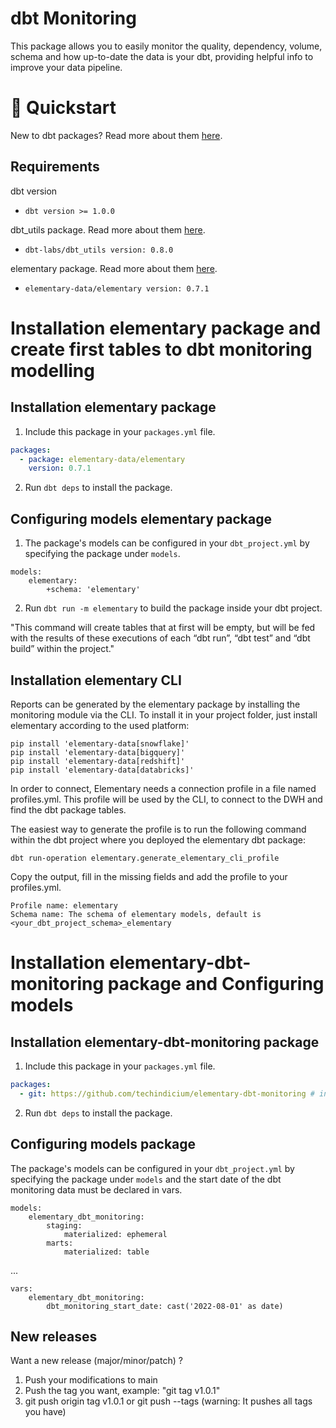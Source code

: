 # dbt Monitoring

This package allows you to easily monitor the quality, dependency, volume, schema and how up-to-date the data is your dbt, providing helpful info to improve your data pipeline.


# :running: Quickstart

New to dbt packages? Read more about them [here](https://docs.getdbt.com/docs/building-a-dbt-project/package-management/).

## Requirements
dbt version
* ```dbt version >= 1.0.0```

dbt_utils package. Read more about them [here](https://hub.getdbt.com/dbt-labs/dbt_utils/latest/).
* ```dbt-labs/dbt_utils version: 0.8.0``` 

elementary package. Read more about them [here](https://docs.elementary-data.com/quickstart-cli).
* ``` elementary-data/elementary version: 0.7.1 ```

# Installation elementary package and create first tables to dbt monitoring modelling

## Installation elementary package

1. Include this package in your `packages.yml` file.
```yaml
packages:
  - package: elementary-data/elementary
    version: 0.7.1
```

2. Run `dbt deps` to install the package.

## Configuring models elementary package

1. The package's models can be configured in your `dbt_project.yml` by specifying the package under `models`.

```
models:
    elementary:
        +schema: 'elementary'
```

2. Run `dbt run -m elementary` to build the package inside your dbt project.

"This command will create tables that at first will be empty, but will be fed with the results of these executions of each “dbt run”, “dbt test” and “dbt build” within the project." 

## Installation elementary CLI

Reports can be generated by the elementary package by installing the monitoring module via the CLI. To install it in your project folder, just install elementary according to the used platform:

```
pip install 'elementary-data[snowflake]'
pip install 'elementary-data[bigquery]'
pip install 'elementary-data[redshift]'
pip install 'elementary-data[databricks]'
```

In order to connect, Elementary needs a connection profile in a file named profiles.yml. This profile will be used by the CLI, to connect to the DWH and find the dbt package tables.

The easiest way to generate the profile is to run the following command within the dbt project where you deployed the elementary dbt package:

```
dbt run-operation elementary.generate_elementary_cli_profile
```

Copy the output, fill in the missing fields and add the profile to your profiles.yml. 

```
Profile name: elementary
Schema name: The schema of elementary models, default is <your_dbt_project_schema>_elementary
```

# Installation elementary-dbt-monitoring package and Configuring models

## Installation elementary-dbt-monitoring package

1. Include this package in your `packages.yml` file.
```yaml
packages:
  - git: https://github.com/techindicium/elementary-dbt-monitoring # insert git SSH URL
```

2. Run `dbt deps` to install the package.

## Configuring models package

The package's models can be configured in your `dbt_project.yml` by specifying the package under `models` and the start date of the dbt monitoring data must be declared in vars.

```
models:
    elementary_dbt_monitoring:
        staging:
            materialized: ephemeral
        marts:
            materialized: table
```
...

```
vars:
    elementary_dbt_monitoring:
        dbt_monitoring_start_date: cast('2022-08-01' as date)
```
## New releases

Want a new release (major/minor/patch) ?
1. Push your modifications to main
2. Push the tag you want, example: "git tag v1.0.1"
3. git push origin tag v1.0.1 or git push --tags (warning: It pushes all tags you have)
